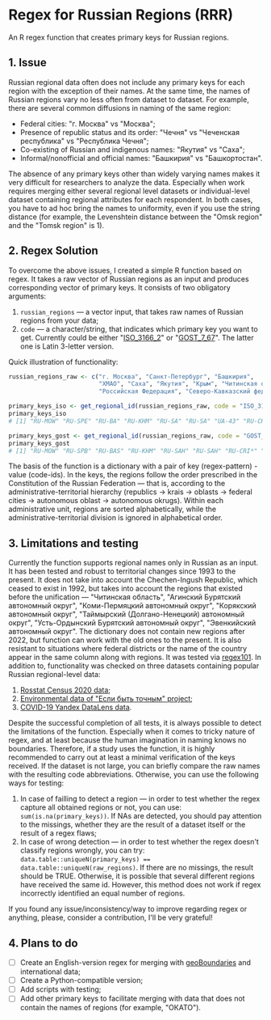 # Regex for Russian Regions (RRR)
An R regex function that creates primary keys for Russian regions.

## 1. Issue
Russian regional data often does not include any primary keys for each region with the exception of their names. At the same time, the names of Russian regions vary no less often from dataset to dataset. For example, there are several common diffusions in naming of the same region: 
* Federal cities: "г. Москва" vs "Москва";
* Presence of republic status and its order: "Чечня" vs "Чеченская республика" vs "Республика Чечня";
* Co-existing of Russian and indigenous names: "Якутия" vs "Саха";
* Informal/nonofficial and official names: "Башкирия" vs "Башкортостан".

The absence of any primary keys other than widely varying names makes it very difficult for researchers to analyze the data. Especially when work requires merging either several regional level datasets or individual-level dataset containing regional attributes for each respondent. In both cases, you have to ad hoc bring the names to uniformity, even if you use the string distance (for example, the Levenshtein distance between the "Omsk region" and the "Tomsk region" is 1).

## 2. Regex Solution
To overcome the above issues, I created a simple R function based on regex. It takes a raw vector of Russian regions as an input and produces corresponding vector of primary keys. It consists of two obligatory arguments:
1. `russian_regions` — a vector input, that takes raw names of Russian regions from your data;
2. `code` — a character/string, that indicates which primary key you want to get. Currently could be either "[ISO_3166_2](https://www.iso.org/obp/ui/#iso:code:3166:RU)" or "[GOST_7_67](https://protect.gost.ru/document.aspx?control=7&id=129611)". The latter one is Latin 3-letter version.

Quick illustration of functionality:

```r
russian_regions_raw <- c("г. Москва", "Санкт-Петербург", "Башкирия", 
                         "ХМАО", "Саха", "Якутия", "Крым", "Читинская область",  
                         "Российская Федерация", "Северо-Кавказский федеральный округ")

primary_keys_iso <- get_regional_id(russian_regions_raw, code = "ISO_3166_2")
primary_keys_iso
# [1] "RU-MOW" "RU-SPE" "RU-BA" "RU-KHM" "RU-SA" "RU-SA" "UA-43" "RU-CHI" NA NA

primary_keys_gost <- get_regional_id(russian_regions_raw, code = "GOST_7_67")
primary_keys_gost
# [1] "RU-MOW" "RU-SPB" "RU-BAS" "RU-KHM" "RU-SAH" "RU-SAH" "RU-CRI*" "RU-CHI" NA NA
```

The basis of the function is a dictionary with a pair of key (regex-pattern) - value (code-ids). In the keys, the regions follow the order prescribed in the Constitution of the Russian Federation — that is, according to the administrative-territorial hierarchy (republics $\to$ krais $\to$ oblasts $\to$ federal cities $\to$ autonomous oblast $\to$ autonomous okrugs). Within each administrative unit, regions are sorted alphabetically, while the administrative-territorial division is ignored in alphabetical order.

## 3. Limitations and testing
Currently the function supports regional names only in Russian as an input. It has been tested and robust to territorial changes since 1993 to the present. It does not take into account the Chechen-Ingush Republic, which ceased to exist in 1992, but takes into account the regions that existed before the unification — "Читинская область", "Агинский Бурятский автономный округ", "Коми-Пермяцкий автономный округ", "Корякский автономный округ", "Таймырский (Долгано-Ненецкий) автономный округ", "Усть-Ордынский Бурятский автономный округ", "Эвенкийский автономный округ". The dictionary does not contain new regions after 2022, but function can work with the old ones to the present. It is also resistant to situations where federal districts or the name of the country appear in the same column along with regions. It was tested via [regex101](https://regex101.com/). In addition to, functionality was checked on three datasets containing popular Russian regional-level data:
1. [Rosstat Census 2020 data](https://rosstat.gov.ru/vpn/2020);
2. [Environmental data of "Если быть точным" project](https://tochno.st/datasets/environment);
3. [COVID-19 Yandex DataLens data](https://datalens.yandex/7o7is1q6ikh23?tab=0Ze).
 
 Despite the successful completion of all tests, it is always possible to detect the limitations of the function. Especially when it comes to tricky nature of regex, and at least because the human imagination in naming knows no boundaries. Therefore, if a study uses the function, it is highly recommended to carry out at least a minimal verification of the keys received. If the dataset is not large, you can briefly compare the raw names with the resulting code abbreviations. Otherwise, you can use the following ways for testing:
1. In case of failling to detect a region — in order to test whether the regex capture all obtained regions or not, you can use: `sum(is.na(primary_keys))`. If NAs are detected, you should pay attention to the missings, whether they are the result of a dataset itself or the result of a regex flaws;
2. In case of wrong detection — in order to test whether the regex doesn't classify regions wrongly, you can try: `data.table::uniqueN(primary_keys) == data.table::uniqueN(raw_regions)`. If there are no missings, the result should be TRUE. Otherwise, it is possible that several different regions have received the same id. However, this method does not work if regex incorrectly identified an equal number of regions.

If you found any issue/inconsistency/way to improve regarding regex or anything, please, consider a contribution, I'll be very grateful! 

## 4. Plans to do
* [ ] Create an English-version regex for merging with [geoBoundaries](https://www.geoboundaries.org/) and international data;
* [ ] Create a Python-compatible version;
* [ ] Add scripts with testing;
* [ ] Add other primary keys to facilitate merging with data that does not contain the names of regions (for example, "ОКАТО").